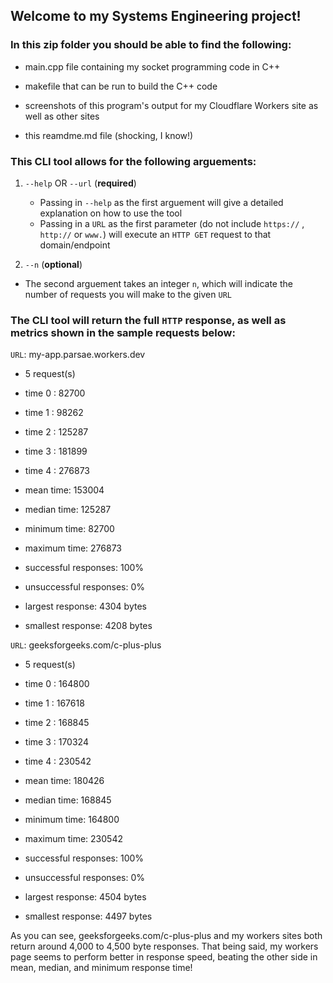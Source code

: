 ## Welcome to my Systems Engineering project!

### In this zip folder you should be able to find the following:

- main.cpp file containing my socket programming code in C++

- makefile that can be run to build the C++ code

- screenshots of this program's output for my Cloudflare Workers site as well as other sites

- this reamdme.md file (shocking, I know!)

### This CLI tool allows for the following arguements:

1.  `--help` OR `--url` (**required**)

    - Passing in `--help` as the first arguement will give a detailed explanation on how to use the tool
    - Passing in a `URL` as the first parameter (do not include `https://` , `http://` or `www.`) will execute an `HTTP GET` request to that domain/endpoint

2.  `--n` (**optional**)

- The second arguement takes an integer `n`, which will indicate the number of requests you will make to the given `URL`

### The CLI tool will return the full `HTTP` response, as well as metrics shown in the sample requests below:

`URL`: my-app.parsae.workers.dev

- 5 request(s)

- time 0 : 82700

- time 1 : 98262

- time 2 : 125287

- time 3 : 181899

- time 4 : 276873

- mean time: 153004

- median time: 125287

- minimum time: 82700

- maximum time: 276873

- successful responses: 100%

- unsuccessful responses: 0%

- largest response: 4304 bytes

- smallest response: 4208 bytes

`URL`: geeksforgeeks.com/c-plus-plus

- 5 request(s)

- time 0 : 164800

- time 1 : 167618

- time 2 : 168845

- time 3 : 170324

- time 4 : 230542

- mean time: 180426

- median time: 168845

- minimum time: 164800

- maximum time: 230542

- successful responses: 100%

- unsuccessful responses: 0%

- largest response: 4504 bytes

- smallest response: 4497 bytes


As you can see, geeksforgeeks.com/c-plus-plus and my workers sites both return around 4,000 to 4,500 byte responses. That being said, my workers page seems to perform better in response speed, beating the other side in mean, median, and minimum response time!
